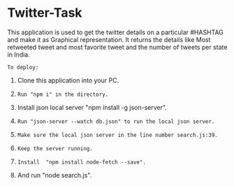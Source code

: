 # Twitter-Task
This application is used to get the twitter details on a particular #HASHTAG and make it as Graphical representation. It returns the details like Most retweeted tweet and most favorite tweet and the number of tweets per state in India.

    To deploy:
 1.	Clone this application into your PC.
 2. 	Run "npm i" in the directory.
 3.	Install json local server "npm install -g json-server".
 4. 	Run "json-server --watch db.json" to run the local json server.
 5.     Make sure the local json server in the line number search.js:39.
 6. 	Keep the server running.
 7. 	Install  "npm install node-fetch --save".
 8.	And run "node search.js". 
